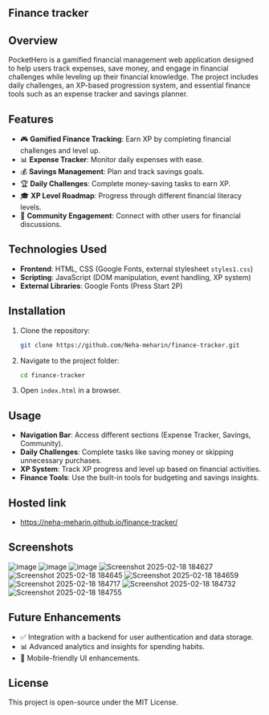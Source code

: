 ## Finance tracker
## Overview
PocketHero is a gamified financial management web application designed to help users track expenses, save money, and engage in financial challenges while leveling up their financial knowledge. The project includes daily challenges, an XP-based progression system, and essential finance tools such as an expense tracker and savings planner.

## Features
- 🎮 **Gamified Finance Tracking**: Earn XP by completing financial challenges and level up.
- 📊 **Expense Tracker**: Monitor daily expenses with ease.
- 💰 **Savings Management**: Plan and track savings goals.
- 🏆 **Daily Challenges**: Complete money-saving tasks to earn XP.
- 🎓 **XP Level Roadmap**: Progress through different financial literacy levels.
- 🤝 **Community Engagement**: Connect with other users for financial discussions.

## Technologies Used
- **Frontend**: HTML, CSS (Google Fonts, external stylesheet `styles1.css`)
- **Scripting**: JavaScript (DOM manipulation, event handling, XP system)
- **External Libraries**: Google Fonts (Press Start 2P)

## Installation
1. Clone the repository:
   ```sh
   git clone https://github.com/Neha-meharin/finance-tracker.git
   ```
2. Navigate to the project folder:
   ```sh
   cd finance-tracker
   ```
3. Open `index.html` in a browser.

## Usage
- **Navigation Bar**: Access different sections (Expense Tracker, Savings, Community).
- **Daily Challenges**: Complete tasks like saving money or skipping unnecessary purchases.
- **XP System**: Track XP progress and level up based on financial activities.
- **Finance Tools**: Use the built-in tools for budgeting and savings insights.

## Hosted link
- https://neha-meharin.github.io/finance-tracker/

## Screenshots
![image](https://github.com/user-attachments/assets/f8e70629-e88c-42b0-8d2b-299d7a0d38cc)
![image](https://github.com/user-attachments/assets/94142e47-6677-471e-8c17-1f1c5892be58)
![image](https://github.com/user-attachments/assets/aaece8c7-5d3a-4dd9-b090-5a5168d7b297)
![Screenshot 2025-02-18 184627](https://github.com/user-attachments/assets/86000a7b-2593-4bdc-bfc0-828feb454308)
![Screenshot 2025-02-18 184645](https://github.com/user-attachments/assets/9669abdb-7589-4c8f-a1da-90d2fe89553e)
![Screenshot 2025-02-18 184659](https://github.com/user-attachments/assets/021e0ca4-6354-4505-bbae-676e2116f66d)
![Screenshot 2025-02-18 184717](https://github.com/user-attachments/assets/4b59b002-c60f-4fc0-a49a-e79562db4126)
![Screenshot 2025-02-18 184732](https://github.com/user-attachments/assets/2e3cab26-a5cd-476b-be4d-ee29b74c9729)
![Screenshot 2025-02-18 184755](https://github.com/user-attachments/assets/3462d428-2e1d-48dc-ad81-8591f099d30d)






## Future Enhancements
- ✅ Integration with a backend for user authentication and data storage.
- 📊 Advanced analytics and insights for spending habits.
- 📱 Mobile-friendly UI enhancements.

## License
This project is open-source under the MIT License.


